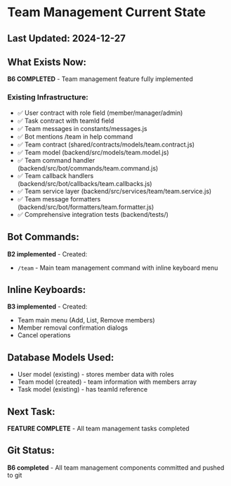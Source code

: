 # Team Management Current State

## Last Updated: 2024-12-27

## What Exists Now:
**B6 COMPLETED** - Team management feature fully implemented

### Existing Infrastructure:
- ✅ User contract with role field (member/manager/admin)
- ✅ Task contract with teamId field 
- ✅ Team messages in constants/messages.js
- ✅ Bot mentions /team in help command
- ✅ Team contract (shared/contracts/models/team.contract.js)
- ✅ Team model (backend/src/models/team.model.js)
- ✅ Team command handler (backend/src/bot/commands/team.command.js)
- ✅ Team callback handlers (backend/src/bot/callbacks/team.callbacks.js)
- ✅ Team service layer (backend/src/services/team/team.service.js)
- ✅ Team message formatters (backend/src/bot/formatters/team.formatter.js)
- ✅ Comprehensive integration tests (backend/tests/)

## Bot Commands:
**B2 implemented** - Created:
- `/team` - Main team management command with inline keyboard menu

## Inline Keyboards:
**B3 implemented** - Created:
- Team main menu (Add, List, Remove members)
- Member removal confirmation dialogs
- Cancel operations

## Database Models Used:
- User model (existing) - stores member data with roles
- Team model (created) - team information with members array
- Task model (existing) - has teamId reference

## Next Task: 
**FEATURE COMPLETE** - All team management tasks completed

## Git Status:
**B6 completed** - All team management components committed and pushed to git